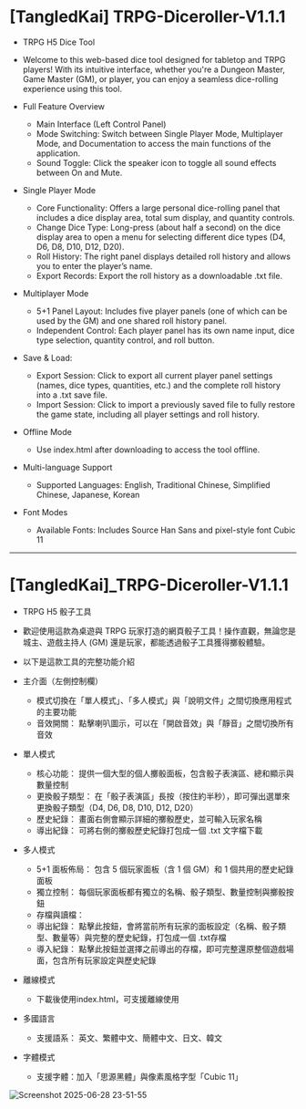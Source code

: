 
# [TangledKai] TRPG-Diceroller-V1.1.1
* TRPG H5 Dice Tool
* Welcome to this web-based dice tool designed for tabletop and TRPG players! With its intuitive interface, whether you're a Dungeon Master, Game Master (GM), or player, you can enjoy a seamless dice-rolling experience using this tool.

* Full Feature Overview
  *  Main Interface (Left Control Panel)
  *  Mode Switching: Switch between Single Player Mode, Multiplayer Mode, and Documentation to access the main functions of the application.
  *  Sound Toggle: Click the speaker icon to toggle all sound effects between On and Mute.
* Single Player Mode
  *  Core Functionality: Offers a large personal dice-rolling panel that includes a dice display area, total sum display, and quantity controls.
  *  Change Dice Type: Long-press (about half a second) on the dice display area to open a menu for selecting different dice types (D4, D6, D8, D10, D12, D20).
  *  Roll History: The right panel displays detailed roll history and allows you to enter the player’s name.
  *  Export Records: Export the roll history as a downloadable .txt file.
* Multiplayer Mode
  *  5+1 Panel Layout: Includes five player panels (one of which can be used by the GM) and one shared roll history panel.
  *  Independent Control: Each player panel has its own name input, dice type selection, quantity control, and roll button.
* Save & Load:
  *  Export Session: Click to export all current player panel settings (names, dice types, quantities, etc.) and the complete roll history into a .txt save file.
  *  Import Session: Click to import a previously saved file to fully restore the game state, including all player settings and roll history.
* Offline Mode
  *  Use index.html after downloading to access the tool offline.
* Multi-language Support
  *  Supported Languages: English, Traditional Chinese, Simplified Chinese, Japanese, Korean
* Font Modes
  *  Available Fonts: Includes Source Han Sans and pixel-style font Cubic 11
_____
# [TangledKai]_TRPG-Diceroller-V1.1.1
* TRPG H5 骰子工具
* 歡迎使用這款為桌遊與 TRPG 玩家打造的網頁骰子工具！操作直觀，無論您是城主、遊戲主持人 (GM) 還是玩家，都能透過骰子工具獲得擲骰體驗。

* 以下是這款工具的完整功能介紹

* 主介面（左側控制欄）
  *  模式切換在「單人模式」、「多人模式」與「說明文件」之間切換應用程式的主要功能
  *  音效開關： 點擊喇叭圖示，可以在「開啟音效」與「靜音」之間切換所有音效
* 單人模式
  *  核心功能： 提供一個大型的個人擲骰面板，包含骰子表演區、總和顯示與數量控制
  *  更換骰子類型： 在「骰子表演區」長按（按住約半秒），即可彈出選單來更換骰子類型（D4, D6, D8, D10, D12, D20）
  *  歷史紀錄： 畫面右側會顯示詳細的擲骰歷史，並可輸入玩家名稱
  *  導出紀錄： 可將右側的擲骰歷史紀錄打包成一個 .txt 文字檔下載
* 多人模式
  *  5+1 面板佈局： 包含 5 個玩家面板（含 1 個 GM）和 1 個共用的歷史紀錄面板
  *  獨立控制： 每個玩家面板都有獨立的名稱、骰子類型、數量控制與擲骰按鈕
  *  存檔與讀檔：
  *  導出紀錄： 點擊此按鈕，會將當前所有玩家的面板設定（名稱、骰子類型、數量等）與完整的歷史紀錄，打包成一個 .txt存檔
  *  導入紀錄： 點擊此按鈕並選擇之前導出的存檔，即可完整還原整個遊戲場面，包含所有玩家設定與歷史紀錄
* 離線模式
  *  下載後使用index.html，可支援離線使用
* 多國語言
  *  支援語系： 英文、繁體中文、簡體中文、日文、韓文
* 字體模式
  *  支援字體：加入「思源黑體」與像素風格字型「Cubic 11」

![Screenshot 2025-06-28 23-51-55](https://github.com/user-attachments/assets/8a331aae-22d6-48f1-8f64-bc1ad7113941)


